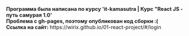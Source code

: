<div><strong>Программа была написана по курсу 'it-kamasutra | Курс "React JS - путь самурая 1.0'</strong></div>
<div><strong>Проблема с gh-pages, поэтому опубликован код сборки :(</strong></div>
<div><strong>Ссылка на сайт:</strong> https://wirix.github.io/01-react-project/#/login</div>
